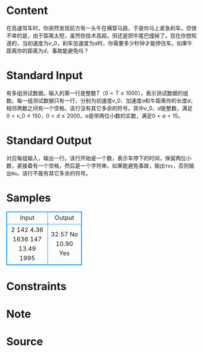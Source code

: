 
# Content

在高速驾车时，你突然发现前方有一头牛在横穿马路，于是你马上紧急刹车。但很不幸的是，由于距离太短，虽然你技术高超，但还是把牛尾巴撞掉了。现在你想知道的，当初速度为$v\_0$，刹车加速度为$a$时，你需要多少秒钟才能停住车。如果牛距离你的距离为$d$，事故能避免吗？

# Standard Input

有多组测试数据。输入的第一行是整数$T$（$0<T\le 1000$），表示测试数据的组数。每一组测试数据只有一行，分别为初速度$v\_0$、加速度$a$和牛距离你的长度$d$，相邻两数之间有一个空格。该行没有其它多余的符号。其中$v\_0$、$d$是整数，满足$0<v\_0\le 150$，$0<d\le 2000$，$a$是带两位小数的实数，满足$0<a<15$。

# Standard Output

对应每组输入，输出一行。该行开始是一个数，表示车停下的时间，保留两位小数，紧接着有一个空格，然后是一个字符串，如果能避免事故，输出`Yes`，否则输出`No`。该行不能有其它多余的符号。

# Samples

<style>
        table,table tr th, table tr td { border:1px solid #0094ff; }
        table { width: 200px; min-height: 25px; line-height: 25px; text-align: center; border-collapse: collapse;}   
    </style>
<table>
	<tr>
		<td>Input</td>
		<td>Output</td>
	</tr>
<tr><td>2
142 4.36 1636
147 13.49 1995</td><td>32.57 No
10.90 Yes</td></tr></table>


# Constraints



# Note



# Source


